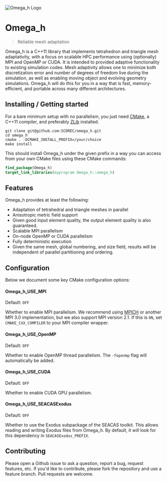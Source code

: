 ![Omega\_h Logo][1]

# Omega\_h
> Reliable mesh adaptation

Omega\_h is a C++11 library that implements tetrahedron and triangle mesh adaptativity,
with a focus on scalable HPC performance using (optionally) MPI and OpenMP or CUDA.
It is intended to provided adaptive functionality to existing simulation codes.
Mesh adaptivity allows one to minimize both discretization error and number
of degrees of freedom live during the simulation, as well as enabling moving
object and evolving geometry simulations.
Omega\_h will do this for you in a way that is fast, memory-efficient, and
portable across many different architectures.

## Installing / Getting started

For a bare minimum setup with no parallelism, you just need [CMake][0],
a C++11 compiler, and preferably [ZLib][6] installed.

```shell
git clone git@github.com:SCOREC/omega_h.git
cd omega_h
cmake . -DCMAKE_INSTALL_PREFIX=/your/choice
make install
```

This should install Omega\_h under the given prefix in a way you can
access from your own CMake files using these CMake commands:

```cmake
find_package(Omega_h)
target_link_libraries(myprogram Omega_h::omega_h)
```

## Features

Omega\_h provides at least the following:
* Adaptation of tetrahedral and triangle meshes in parallel
* Anisotropic metric field support
* Given good input element quality, the output element
  quality is also guaranteed.
* Scalable MPI parallelism
* On-node OpenMP or CUDA parallelism
* Fully deterministic execution
* Given the same mesh, global numbering, and size field,
  results will be independent of parallel partitioning
  and ordering.

## Configuration

Below we document some key CMake configuration options:

#### Omega\_h\_USE\_MPI
Default: `OFF`

Whether to enable MPI parallelism.
We recommend using [MPICH][3] or another MPI 3.0 implementation,
but we also support MPI version 2.1.
If this is `ON`, set `CMAKE_CXX_COMPILER` to your MPI compiler wrapper.

#### Omega\_h\_USE\_OpenMP
Default: `OFF`

Whether to enable OpenMP thread parallelism.
The `-fopenmp` flag will automatically be added.

#### Omega\_h\_USE\_CUDA
Default: `OFF`

Whether to enable CUDA GPU parallelism.

#### Omega\_h\_USE\_SEACASExodus
Default: `OFF`

Whether to use the Exodus subpackage of the SEACAS toolkit.
This allows reading and writing Exodus files from Omega\_h.
By default, it will look for this dependency in `SEACASExodus_PREFIX`.

## Contributing

Please open a Github issue to ask a question, report a bug,
request features, etc.
If you'd like to contribute, please fork the repository and use a feature
branch. Pull requests are welcome.

[0]: https://cmake.org
[1]: https://raw.githubusercontent.com/SNLComputation/omega_h/master/misc/omega_h.png
[3]: http://www.mpich.org
[6]: http://zlib.net
